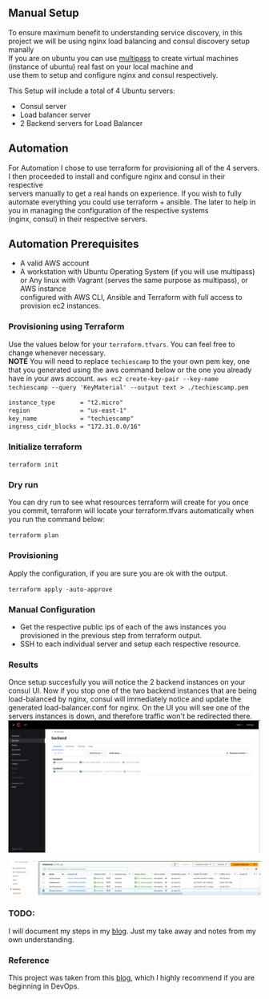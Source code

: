 ## Manual Setup
To ensure maximum benefit to understanding service discovery, in this project we will be using nginx load balancing and consul discovery setup manally  
If you are on ubuntu you can use [multipass](https://multipass.run/) to create virtual machines (instance of ubuntu) real fast on your local machine and   
use them to setup and configure nginx and consul respectively.

This Setup will include a total of 4 Ubuntu servers:
- Consul server
- Load balancer server
- 2 Backend servers for Load Balancer

## Automation
For Automation I chose to use terraform for provisioning all of the 4 servers. I then proceeded to install and configure nginx and consul in their respective  
servers manually to get a real hands on experience.
If you wish to fully automate everything you could use terraform + ansible. The later to help in you in managing the configuration of the respective systems  
(nginx, consul) in their respective servers.

## Automation Prerequisites
- A valid AWS account
- A workstation with Ubuntu Operating System (if you will use multipass) or Any linux with Vagrant (serves the same purpose as multipass), or AWS instance  
configured with AWS CLI, Ansible and Terraform with full access to provision ec2 instances.

### Provisioning using Terraform
Use the values below for your `terraform.tfvars`. You can feel free to change whenever necessary.  
**NOTE** You will need to replace `techiescamp` to the your own pem key, one that you generated using the aws command below or the one you already have in your aws account.
`aws ec2 create-key-pair --key-name techiescamp --query 'KeyMaterial' --output text > ./techiescamp.pem`

```
instance_type       = "t2.micro"
region              = "us-east-1"
key_name            = "techiescamp"
ingress_cidr_blocks = "172.31.0.0/16"
```

### Initialize terraform
`terraform init`

### Dry run 
You can dry run to see what resources terraform will create for you once you commit, terraform will locate your terraform.tfvars automatically when you run the   command below:

`terraform plan`


### Provisioning
Apply the configuration, if you are sure you are ok with the output.

`terraform apply -auto-approve`

### Manual Configuration
- Get the respective public ips of each of the aws instances you provisioned in the previous step from terraform output.  
- SSH to each individual server and setup each respective resource. 

### Results
Once setup succesfully you will notice the 2 backend instances on your consul UI. Now if you stop one of the two backend instances that are 
being load-balanced by nginx, consul will immediately notice and update the generated load-balancer.conf for nginx. On the UI you will see 
one of the servers instances is down, and therefore traffic won't be redirected there.
![Consul UI](./screenshots/consul_detect.png)

![AWS EC2 Instance](./screenshots/shut_server.png)

### TODO: 
I will document my steps in my [blog](https://basebandit.github.io). Just my take away and notes from my own understanding.

### Reference
This project was taken from this [blog](https://devopscube.com/service-discovery-example/), which I highly recommend if you are beginning in DevOps.
